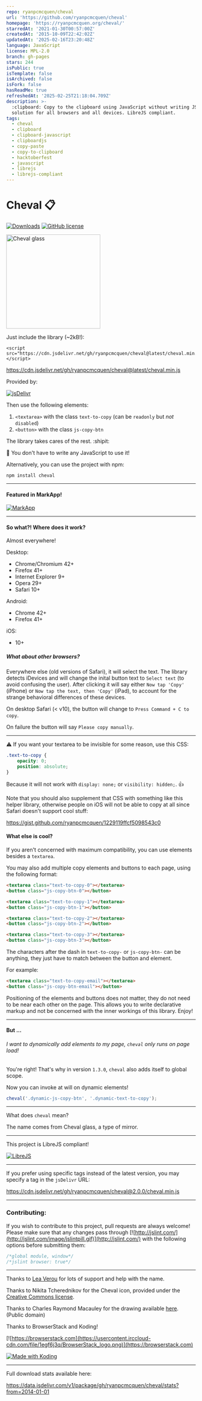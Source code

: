```yaml
---
repo: ryanpcmcquen/cheval
url: 'https://github.com/ryanpcmcquen/cheval'
homepage: 'https://ryanpcmcquen.org/cheval/'
starredAt: '2021-01-30T00:57:00Z'
createdAt: '2015-10-09T22:42:02Z'
updatedAt: '2025-02-16T23:20:48Z'
language: JavaScript
license: MPL-2.0
branch: gh-pages
stars: 244
isPublic: true
isTemplate: false
isArchived: false
isFork: false
hasReadMe: true
refreshedAt: '2025-02-25T21:18:04.709Z'
description: >-
  :clipboard: Copy to the clipboard using JavaScript without writing JS. A full
  solution for all browsers and all devices. LibreJS compliant.
tags:
  - cheval
  - clipboard
  - clipboard-javascript
  - clipboardjs
  - copy-paste
  - copy-to-clipboard
  - hacktoberfest
  - javascript
  - librejs
  - librejs-compliant
---
```


# Cheval :clipboard:

[![Downloads](https://img.shields.io/badge/jsDelivr-100k%2B%20downloads-green.svg?style=rounded)](https://www.jsdelivr.com/package/gh/ryanpcmcquen/cheval)
[![GitHub license](https://img.shields.io/github/license/ryanpcmcquen/cheval.svg)](https://github.com/ryanpcmcquen/cheval/blob/gh-pages/LICENSE)

<img alt="Cheval glass" width="250" src="https://usercontent.irccloud-cdn.com/file/3kF3sGJE/Jekyll.and.Hyde.Ch10.Drawing2.jpg">

Just include the library (~2kB!):

    <script src="https://cdn.jsdelivr.net/gh/ryanpcmcquen/cheval@latest/cheval.min.js"></script>

https://cdn.jsdelivr.net/gh/ryanpcmcquen/cheval@latest/cheval.min.js

Provided by:

[![jsDelivr](https://usercontent.irccloud-cdn.com/file/VDPwfxpi/jsDelivr_logo.png)](https://www.jsdelivr.com/)

Then use the following elements:

1. `<textarea>` with the class `text-to-copy` (can be `readonly` but _not_ `disabled`)
2. `<button>` with the class `js-copy-btn`

The library takes cares of the rest. :shipit:

:newspaper: You don't have to write any JavaScript to use it!

Alternatively, you can use the project with npm:

```
npm install cheval
```

---

#### Featured in MarkApp!

[![MarkApp](https://usercontent.irccloud-cdn.com/file/X2uIqOZA/Screen%20Shot%202017-10-17%20at%208.23.37%20AM.png)](http://markapp.io)

---

#### So what?! Where does it work?

Almost everywhere!

Desktop:

-   Chrome/Chromium 42+
-   Firefox 41+
-   Internet Explorer 9+
-   Opera 29+
-   Safari 10+

Android:

-   Chrome 42+
-   Firefox 41+

iOS:

-   10+

##### What about other browsers?

Everywhere else (old versions of Safari), it will select the text. The library detects iDevices and will change the inital button text to `Select text` (to avoid confusing the user). After clicking it will say either `Now tap 'Copy'` (iPhone) or `Now tap the text, then 'Copy'` (iPad), to account for the strange behavioral differences of these devices.

On desktop Safari (< v10), the button will change to `Press Command + C to copy`.

On failure the button will say `Please copy manually`.

---

:warning: If you want your textarea to be invisible for some reason, use this CSS:

```css
.text-to-copy {
    opacity: 0;
    position: absolute;
}
```

Because it will not work with `display: none;` or `visibility: hidden;`. :thumbsup:

Note that you should also supplement that CSS with something like this helper library, otherwise people on iOS will not be able to copy at all since Safari doesn't support cool stuff:

https://gist.github.com/ryanpcmcquen/1229119ffcf5098543c0

#### What else is cool?

If you aren't concerned with maximum compatibility, you can use elements besides a `textarea`.

You may also add multiple copy elements and buttons to each page, using the following format:

```html
<textarea class="text-to-copy-0"></textarea>
<button class="js-copy-btn-0"></button>

<textarea class="text-to-copy-1"></textarea>
<button class="js-copy-btn-1"></button>

<textarea class="text-to-copy-2"></textarea>
<button class="js-copy-btn-2"></button>

<textarea class="text-to-copy-3"></textarea>
<button class="js-copy-btn-3"></button>
```

The characters after the dash in `text-to-copy-` or `js-copy-btn-` can be anything, they just have to match between the button and element.

For example:

```html
<textarea class="text-to-copy-email"></textarea>
<button class="js-copy-btn-email"></button>
```

Positioning of the elements and buttons does not matter, they do not need to be near each other on the page. This allows you to write declarative markup and not be concerned with the inner workings of this library. Enjoy!

---

#### But ...

###### I want to dynamically add elements to my page, `cheval` only runs on page load!

You're right! That's why in version `1.3.0`, `cheval` also adds itself to global scope.

Now you can invoke at will on dynamic elements!

```js
cheval('.dynamic-js-copy-btn', '.dynamic-text-to-copy');
```

---

What does `cheval` mean?

The name comes from Cheval glass, a type of mirror.

---

This project is LibreJS compliant!

[![LibreJS](https://www.gnu.org/software/librejs/images/logo-medium.png)](https://www.gnu.org/software/librejs/)

---

If you prefer using specific tags instead of the latest version, you may specify a tag in the `jsDelivr` URL:

https://cdn.jsdelivr.net/gh/ryanpcmcquen/cheval@2.0.0/cheval.min.js

---

### Contributing:

If you wish to contribute to this project, pull requests are always welcome! Please make sure that any changes pass through [![http://jslint.com/](http://jslint.com/image/jslintpill.gif)](http://jslint.com/) with the following options before submitting them:

```js
/*global module, window*/
/*jslint browser: true*/
```

---

Thanks to [Lea Verou](https://github.com/LeaVerou) for lots of support and help with the name.

Thanks to Nikita Tcherednikov for the Cheval icon, provided under the [Creative Commons license](https://creativecommons.org/licenses/by/3.0/us/).

Thanks to Charles Raymond Macauley for the drawing available [here](https://commons.wikimedia.org/wiki/File:Jekyll.and.Hyde.Ch10.Drawing2.jpg). (Public domain)

Thanks to BrowserStack and Koding!

[![https://browserstack.com](https://usercontent.irccloud-cdn.com/file/1egf6j3q/BrowserStack_logo.png)](https://browserstack.com)

<a href="https://koding.com/">
    <img
         src="https://koding-cdn.s3.amazonaws.com/badges/made-with-koding/v1/koding_badge_RectangleColor.png"
         srcset="https://koding-cdn.s3.amazonaws.com/badges/made-with-koding/v1/koding_badge_RectangleColor.png 1x, https://koding-cdn.s3.amazonaws.com/badges/made-with-koding/v1/koding_badge_RectangleColor@2x.png 2x"
         alt="Made with Koding"/>
</a>

---

Full download stats available here:

https://data.jsdelivr.com/v1/package/gh/ryanpcmcquen/cheval/stats?from=2014-01-01
